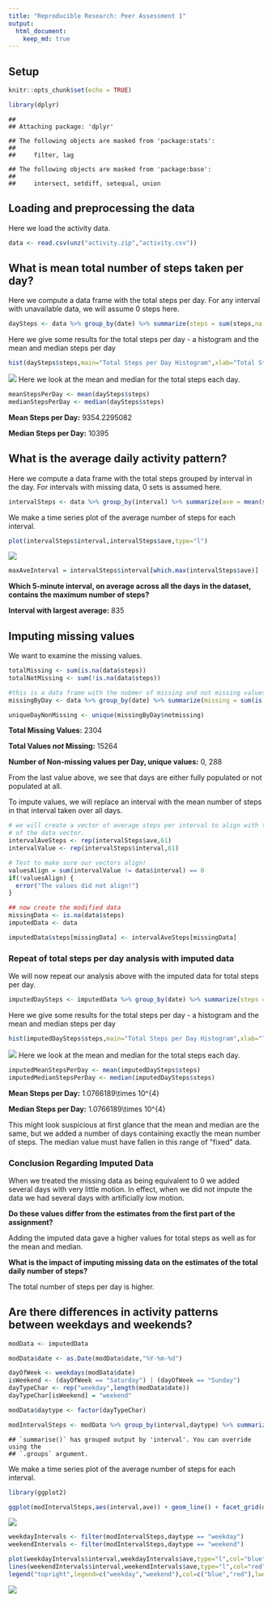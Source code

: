 ```yaml
---
title: "Reproducible Research: Peer Assessment 1"
output: 
  html_document:
    keep_md: true
---
```


## Setup


```r
knitr::opts_chunk$set(echo = TRUE)

library(dplyr)
```

```
## 
## Attaching package: 'dplyr'
```

```
## The following objects are masked from 'package:stats':
## 
##     filter, lag
```

```
## The following objects are masked from 'package:base':
## 
##     intersect, setdiff, setequal, union
```



## Loading and preprocessing the data

Here we load the activity data.


```r
data <- read.csv(unz("activity.zip","activity.csv"))
```


## What is mean total number of steps taken per day?

Here we compute a data frame with the total steps per day. For any interval with unavailable data, we will assume 0 steps here. 


```r
daySteps <- data %>% group_by(date) %>% summarize(steps = sum(steps,na.rm = TRUE))
```

Here we give some results for the total steps per day - a histogram and the mean and median steps per day


```r
hist(daySteps$steps,main="Total Steps per Day Histogram",xlab="Total Steps")
```

![](PA1_template_files/figure-html/totalSteps-1.png)<!-- -->
Here we look at the mean and median for the total steps each day.


```r
meanStepsPerDay <- mean(daySteps$steps)
medianStepsPerDay <- median(daySteps$steps)
```

__Mean Steps per Day:__ 9354.2295082

__Median Steps per Day:__ 10395

## What is the average daily activity pattern?


Here we compute a data frame with the total steps grouped by interval in the day. For intervals with missing data, 0 sets is assumed here.


```r
intervalSteps <- data %>% group_by(interval) %>% summarize(ave = mean(steps,na.rm = TRUE))
```

We make a time series plot of the average number of steps for each interval.


```r
plot(intervalSteps$interval,intervalSteps$ave,type="l")
```

![](PA1_template_files/figure-html/unnamed-chunk-2-1.png)<!-- -->


```r
maxAveInterval = intervalSteps$interval[which.max(intervalSteps$ave)]
```

__Which 5-minute interval, on average across all the days in the dataset, contains the maximum number of steps?__

__Interval with largest average:__ 835

## Imputing missing values

We want to examine the missing values.


```r
totalMissing <- sum(is.na(data$steps))
totalNotMissing <- sum(!is.na(data$steps))

#this is a data frame with the nubmer of missing and not missing values
missingByDay <- data %>% group_by(date) %>% summarize(missing = sum(is.na(steps)), notmissing = sum(!is.na(steps)))

uniqueDayNonMissing <- unique(missingByDay$notmissing)
```

__Total Missing Values:__ 2304

__Total Values _not_ Missing:__ 15264

__Number of Non-missing values per Day, unique values:__ 0, 288

From the last value above, we see that days are either fully populated or not populated at all.

To impute values, we will replace an interval with the mean number of steps in that interval taken over all days.


```r
# we will create a vector of average steps per interval to align with the rows
# of the data vector.
intervalAveSteps <- rep(intervalSteps$ave,61)
intervalValue <- rep(intervalSteps$interval,61)

# Test to make sure our vectors align!
valuesAlign = sum(intervalValue != data$interval) == 0
if(!valuesAlign) {
  error("The values did not align!")
}

## now create the modified data
missingData <- is.na(data$steps)
imputedData <- data

imputedData$steps[missingData] <- intervalAveSteps[missingData]
```

### Repeat of total steps per day analysis with imputed data

We will now repeat our analysis above with the imputed data for total steps per day.



```r
imputedDaySteps <- imputedData %>% group_by(date) %>% summarize(steps = sum(steps))
```

Here we give some results for the total steps per day - a histogram and the mean and median steps per day


```r
hist(imputedDaySteps$steps,main="Total Steps per Day Histogram",xlab="Total Steps")
```

![](PA1_template_files/figure-html/imputedtotalSteps-1.png)<!-- -->
Here we look at the mean and median for the total steps each day.


```r
imputedMeanStepsPerDay <- mean(imputedDaySteps$steps)
imputedMedianStepsPerDay <- median(imputedDaySteps$steps)
```

__Mean Steps per Day:__ 1.0766189\times 10^{4}

__Median Steps per Day:__ 1.0766189\times 10^{4}

This might look suspicious at first glance that the mean and median are the same,
but we added a number of days containing exactly the mean number of steps. The 
median value must have fallen in this range of "fixed" data.

### Conclusion Regarding Imputed Data

When we treated the missing data as being equivalent to 0 we added several days
with very little motion. In effect, when we did not impute the data we had
several days with artificially low motion.

__Do these values differ from the estimates from the first part of the assignment?__

Adding the imputed data gave a higher values for total steps as well as for the
mean and median.

__What is the impact of imputing missing data on the estimates of the total daily number of steps?__

The total number of steps per day is higher.



## Are there differences in activity patterns between weekdays and weekends?


```r
modData <- imputedData

modData$date <- as.Date(modData$date,"%Y-%m-%d")

dayOfWeek <- weekdays(modData$date)
isWeekend <- (dayOfWeek == "Saturday") | (dayOfWeek == "Sunday")
dayTypeChar <- rep("weekday",length(modData$date))
dayTypeChar[isWeekend] = "weekend"

modData$daytype <- factor(dayTypeChar)
```


```r
modIntervalSteps <- modData %>% group_by(interval,daytype) %>% summarize(ave = mean(steps,na.rm = TRUE))
```

```
## `summarise()` has grouped output by 'interval'. You can override using the
## `.groups` argument.
```

We make a time series plot of the average number of steps for each interval.


```r
library(ggplot2)

ggplot(modIntervalSteps,aes(interval,ave)) + geom_line() + facet_grid(daytype ~ .)
```

![](PA1_template_files/figure-html/unnamed-chunk-8-1.png)<!-- -->


```r
weekdayIntervals <- filter(modIntervalSteps,daytype == "weekday")
weekendIntervals <- filter(modIntervalSteps,daytype == "weekend")

plot(weekdayIntervals$interval,weekdayIntervals$ave,type="l",col="blue",lwd=2)
lines(weekendIntervals$interval,weekendIntervals$ave,type="l",col="red",lwd=2)
legend("topright",legend=c("weekday","weekend"),col=c("blue","red"),lwd=2)
```

![](PA1_template_files/figure-html/unnamed-chunk-9-1.png)<!-- -->
